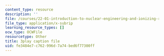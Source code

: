 ```yaml
---
content_type: resource
description: ''
file: /courses/22-01-introduction-to-nuclear-engineering-and-ionizing-radiation-fall-2016/fe3484e7c762996d7a74bed6f77300ff_nAtTW8ZW33s.srt
file_type: application/x-subrip
learning_resource_types: []
ocw_type: OCWFile
resourcetype: Other
title: 3play caption file
uid: fe3484e7-c762-996d-7a74-bed6f77300ff
---
```

